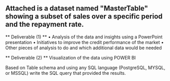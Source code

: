 ## Attached is a dataset named "MasterTable" showing a subset of sales over a specific period and the repayment rate. ##

** Deliverable (1) **
• Analysis of  the data and insights using a PowerPoint presentation
• Initiatives to improve the credit performance of the market
• Other pieces of analysis to do and which additional data would be needed

** Deliverable (2) **
Visualization of the data using POWER BI

Based on Table schema and using any SQL language (PostgreSQL, MYSQL, or MSSQL) write the SQL query that provided the results.
